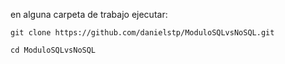 en alguna carpeta de trabajo ejecutar:

```
git clone https://github.com/danielstp/ModuloSQLvsNoSQL.git

cd ModuloSQLvsNoSQL


```
